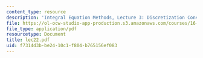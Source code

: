 ```yaml
---
content_type: resource
description: 'Integral Equation Methods, Lecture 3: Discretization Convergence Theory'
file: https://ol-ocw-studio-app-production.s3.amazonaws.com/courses/16-920j-numerical-methods-for-partial-differential-equations-sma-5212-spring-2003/f7314d3bbe2410c1f804b765156ef083_lec22.pdf
file_type: application/pdf
resourcetype: Document
title: lec22.pdf
uid: f7314d3b-be24-10c1-f804-b765156ef083
---
```

